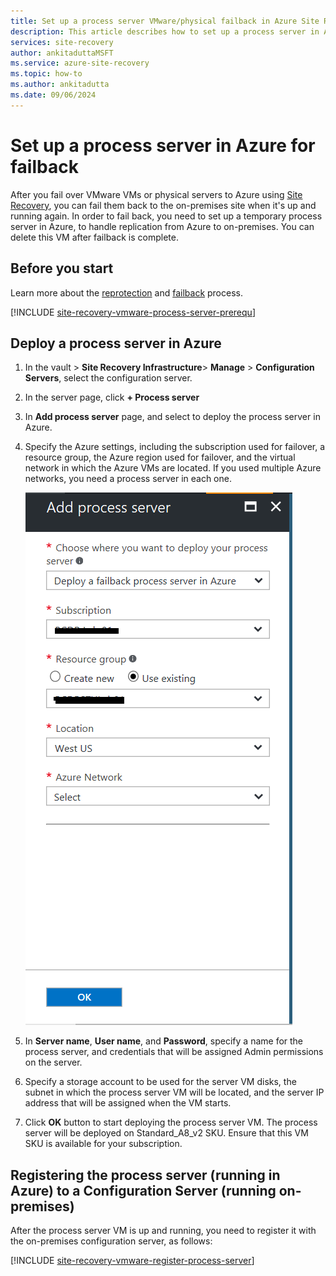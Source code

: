 ```yaml
---
title: Set up a process server VMware/physical failback in Azure Site Recovery 
description: This article describes how to set up a process server in Azure, to failback Azure VMs to VMware.
services: site-recovery
author: ankitaduttaMSFT
ms.service: azure-site-recovery
ms.topic: how-to
ms.author: ankitadutta
ms.date: 09/06/2024
---
```


# Set up a process server in Azure for failback

After you fail over VMware VMs or physical servers to Azure using [Site Recovery](site-recovery-overview.md), you can fail them back to the on-premises site when it's up and running again. In order to fail back, you need to set up a temporary process server in Azure, to handle replication from Azure to on-premises. You can delete this VM after failback is complete.

## Before you start

Learn more about the [reprotection](vmware-azure-reprotect.md) and [failback](vmware-azure-failback.md) process.

[!INCLUDE [site-recovery-vmware-process-server-prerequ](../../includes/site-recovery-vmware-azure-process-server-prereq.md)]


## Deploy a process server in Azure

1. In the vault > **Site Recovery Infrastructure**> **Manage** > **Configuration Servers**, select the configuration server.
2. In the server page, click **+ Process server**
3. In **Add process server** page, and select to deploy the process server in Azure.
4. Specify the Azure settings, including the subscription used for failover, a resource group, the Azure region used for failover, and the virtual network in which the Azure VMs are located. If you used multiple Azure networks, you need a process server in each one.

   ![Add process server gallery item](./media/vmware-azure-set-up-process-server-azure/add-ps-page-1.png)

4. In **Server name**, **User name**, and **Password**, specify a name for the process server, and credentials that will be assigned Admin permissions on the server.
5. Specify a storage account to be used for the server VM disks, the subnet in which the process server VM will be located, and the server IP address that will be assigned when the VM starts.
6. Click **OK** button to start deploying the process server VM. The process server will be deployed on Standard_A8_v2 SKU. Ensure that this VM SKU is available for your subscription.

>

## Registering the process server (running in Azure) to a Configuration Server (running on-premises)

After the process server VM is up and running, you need to register it with the on-premises configuration server, as follows:

[!INCLUDE [site-recovery-vmware-register-process-server](../../includes/site-recovery-vmware-register-process-server.md)]


